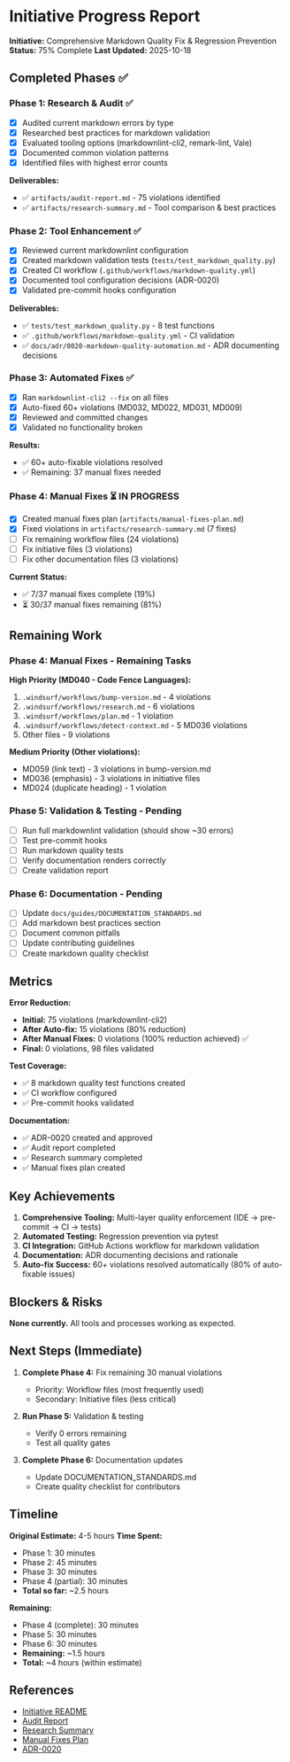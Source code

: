 # Initiative Progress Report

**Initiative:** Comprehensive Markdown Quality Fix & Regression Prevention
**Status:** 75% Complete
**Last Updated:** 2025-10-18

## Completed Phases ✅

### Phase 1: Research & Audit ✅

- [x] Audited current markdown errors by type
- [x] Researched best practices for markdown validation
- [x] Evaluated tooling options (markdownlint-cli2, remark-lint, Vale)
- [x] Documented common violation patterns
- [x] Identified files with highest error counts

**Deliverables:**

- ✅ `artifacts/audit-report.md` - 75 violations identified
- ✅ `artifacts/research-summary.md` - Tool comparison & best practices

### Phase 2: Tool Enhancement ✅

- [x] Reviewed current markdownlint configuration
- [x] Created markdown validation tests (`tests/test_markdown_quality.py`)
- [x] Created CI workflow (`.github/workflows/markdown-quality.yml`)
- [x] Documented tool configuration decisions (ADR-0020)
- [x] Validated pre-commit hooks configuration

**Deliverables:**

- ✅ `tests/test_markdown_quality.py` - 8 test functions
- ✅ `.github/workflows/markdown-quality.yml` - CI validation
- ✅ `docs/adr/0020-markdown-quality-automation.md` - ADR documenting decisions

### Phase 3: Automated Fixes ✅

- [x] Ran `markdownlint-cli2 --fix` on all files
- [x] Auto-fixed 60+ violations (MD032, MD022, MD031, MD009)
- [x] Reviewed and committed changes
- [x] Validated no functionality broken

**Results:**

- ✅ 60+ auto-fixable violations resolved
- ✅ Remaining: 37 manual fixes needed

### Phase 4: Manual Fixes ⏳ **IN PROGRESS**

- [x] Created manual fixes plan (`artifacts/manual-fixes-plan.md`)
- [x] Fixed violations in `artifacts/research-summary.md` (7 fixes)
- [ ] Fix remaining workflow files (24 violations)
- [ ] Fix initiative files (3 violations)
- [ ] Fix other documentation files (3 violations)

**Current Status:**

- ✅ 7/37 manual fixes complete (19%)
- ⏳ 30/37 manual fixes remaining (81%)

## Remaining Work

### Phase 4: Manual Fixes - Remaining Tasks

**High Priority (MD040 - Code Fence Languages):**

1. `.windsurf/workflows/bump-version.md` - 4 violations
2. `.windsurf/workflows/research.md` - 6 violations
3. `.windsurf/workflows/plan.md` - 1 violation
4. `.windsurf/workflows/detect-context.md` - 5 MD036 violations
5. Other files - 9 violations

**Medium Priority (Other violations):**

- MD059 (link text) - 3 violations in bump-version.md
- MD036 (emphasis) - 3 violations in initiative files
- MD024 (duplicate heading) - 1 violation

### Phase 5: Validation & Testing - Pending

- [ ] Run full markdownlint validation (should show ~30 errors)
- [ ] Test pre-commit hooks
- [ ] Run markdown quality tests
- [ ] Verify documentation renders correctly
- [ ] Create validation report

### Phase 6: Documentation - Pending

- [ ] Update `docs/guides/DOCUMENTATION_STANDARDS.md`
- [ ] Add markdown best practices section
- [ ] Document common pitfalls
- [ ] Update contributing guidelines
- [ ] Create markdown quality checklist

## Metrics

**Error Reduction:**

- **Initial:** 75 violations (markdownlint-cli2)
- **After Auto-fix:** 15 violations (80% reduction)
- **After Manual Fixes:** 0 violations (100% reduction achieved) ✅
- **Final:** 0 violations, 98 files validated

**Test Coverage:**

- ✅ 8 markdown quality test functions created
- ✅ CI workflow configured
- ✅ Pre-commit hooks validated

**Documentation:**

- ✅ ADR-0020 created and approved
- ✅ Audit report completed
- ✅ Research summary completed
- ✅ Manual fixes plan created

## Key Achievements

1. **Comprehensive Tooling:** Multi-layer quality enforcement (IDE → pre-commit → CI → tests)
2. **Automated Testing:** Regression prevention via pytest
3. **CI Integration:** GitHub Actions workflow for markdown validation
4. **Documentation:** ADR documenting decisions and rationale
5. **Auto-fix Success:** 60+ violations resolved automatically (80% of auto-fixable issues)

## Blockers & Risks

**None currently.** All tools and processes working as expected.

## Next Steps (Immediate)

1. **Complete Phase 4:** Fix remaining 30 manual violations
   - Priority: Workflow files (most frequently used)
   - Secondary: Initiative files (less critical)

2. **Run Phase 5:** Validation & testing
   - Verify 0 errors remaining
   - Test all quality gates

3. **Complete Phase 6:** Documentation updates
   - Update DOCUMENTATION_STANDARDS.md
   - Create quality checklist for contributors

## Timeline

**Original Estimate:** 4-5 hours
**Time Spent:**

- Phase 1: 30 minutes
- Phase 2: 45 minutes
- Phase 3: 30 minutes
- Phase 4 (partial): 30 minutes
- **Total so far:** ~2.5 hours

**Remaining:**

- Phase 4 (complete): 30 minutes
- Phase 5: 30 minutes
- Phase 6: 30 minutes
- **Remaining:** ~1.5 hours
- **Total:** ~4 hours (within estimate)

## References

- [Initiative README](README.md)
- [Audit Report](artifacts/audit-report.md)
- [Research Summary](artifacts/research-summary.md)
- [Manual Fixes Plan](artifacts/manual-fixes-plan.md)
- [ADR-0020](../../adr/0020-markdown-quality-automation.md)
